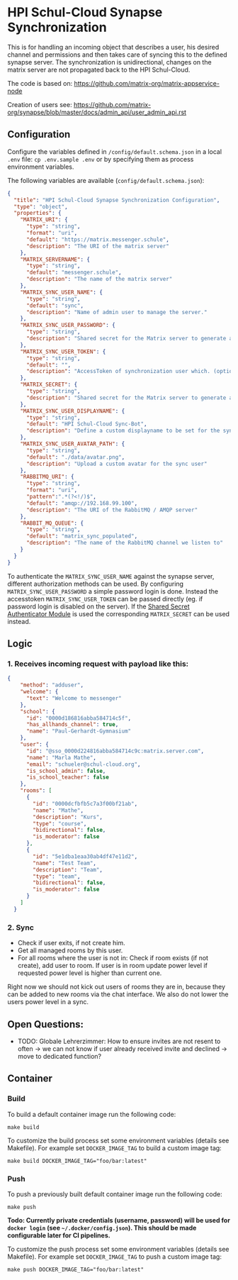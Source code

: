 # HPI Schul-Cloud Synapse Synchronization

This is for handling an incoming object that describes a user, his desired channel
and permissions and then takes care of syncing this to the defined synapse server.
The synchronization is unidirectional, changes on the matrix server are not
propagated back to the HPI Schul-Cloud.

The code is based on: https://github.com/matrix-org/matrix-appservice-node

Creation of users see: https://github.com/matrix-org/synapse/blob/master/docs/admin_api/user_admin_api.rst

## Configuration

Configure the variables defined in `/config/default.schema.json` in a local `.env` file:
`cp .env.sample .env` or by specifying them as process environment variables.

The following variables are available (`config/default.schema.json`):
```json
{
  "title": "HPI Schul-Cloud Synapse Synchronization Configuration",
  "type": "object",
  "properties": {
    "MATRIX_URI": {
      "type": "string",
      "format": "uri",
      "default": "https://matrix.messenger.schule",
      "description": "The URI of the matrix server"
    },
    "MATRIX_SERVERNAME": {
      "type": "string",
      "default": "messenger.schule",
      "description": "The name of the matrix server"
    },
    "MATRIX_SYNC_USER_NAME": {
      "type": "string",
      "default": "sync",
      "description": "Name of admin user to manage the server."
    },
    "MATRIX_SYNC_USER_PASSWORD": {
      "type": "string",
      "description": "Shared secret for the Matrix server to generate access tokens. (optional - if MATRIX_SYNC_USER_TOKEN or MATRIX_SECRET are set)"
    },
    "MATRIX_SYNC_USER_TOKEN": {
      "type": "string",
      "default": "",
      "description": "AccessToken of synchronization user which. (optional - if MATRIX_SYNC_USER_PASSWORD or MATRIX_SECRET are set)"
    },
    "MATRIX_SECRET": {
      "type": "string",
      "description": "Shared secret for the Matrix server to generate access tokens. (optional - if MATRIX_SYNC_USER_PASSWORD or MATRIX_SYNC_USER_TOKEN are set)"
    },
    "MATRIX_SYNC_USER_DISPLAYNAME": {
      "type": "string",
      "default": "HPI Schul-Cloud Sync-Bot",
      "description": "Define a custom displayname to be set for the sync user"
    },
    "MATRIX_SYNC_USER_AVATAR_PATH": {
      "type": "string",
      "default": "./data/avatar.png",
      "description": "Upload a custom avatar for the sync user"
    },
    "RABBITMQ_URI": {
      "type": "string",
      "format": "uri",
      "pattern":".*(?<!/)$",
      "default": "amqp://192.168.99.100",
      "description": "The URI of the RabbitMQ / AMQP server"
    },
    "RABBIT_MQ_QUEUE": {
      "type": "string",
      "default": "matrix_sync_populated",
      "description": "The name of the RabbitMQ channel we listen to"
    }
  }
}
``` 

To authenticate the `MATRIX_SYNC_USER_NAME` against the synapse server, different authorization methods can be used.
By configuring `MATRIX_SYNC_USER_PASSWORD` a simple password login is done.
Instead the accesstoken `MATRIX_SYNC_USER_TOKEN` can be passed directly (eg. if password login is disabled on the server).
If the [Shared Secret Authenticator Module](https://github.com/devture/matrix-synapse-shared-secret-auth) is used
the corresponding `MATRIX_SECRET` can be used instead.

## Logic

### 1. Receives incoming request with payload like this:

```json
{
    "method": "adduser",
    "welcome": {
      "text": "Welcome to messenger"
    },
    "school": {
      "id": "0000d186816abba584714c5f",
      "has_allhands_channel": true,
      "name": "Paul-Gerhardt-Gymnasium"
    },
    "user": {
      "id": "@sso_0000d224816abba584714c9c:matrix.server.com",
      "name": "Marla Mathe",
      "email": "schueler@schul-cloud.org",
      "is_school_admin": false,
      "is_school_teacher": false
    },
    "rooms": [
      {
        "id": "0000dcfbfb5c7a3f00bf21ab",
        "name": "Mathe",
        "description": "Kurs",
        "type": "course",
        "bidirectional": false,
        "is_moderator": false
      },
      {
        "id": "5e1dba1eaa30ab4df47e11d2",
        "name": "Test Team",
        "description": "Team",
        "type": "team",
        "bidirectional": false,
        "is_moderator": false
      }
    ]
  }
```

### 2. Sync

- Check if user exits, if not create him.
- Get all managed rooms by this user.
- For all rooms where the user is not in: Check if room exists (if not create), add user to room. If user is in room update power level if requested power level is higher than current one.

Right now we should not kick out users of rooms they are in, because they can be added to new rooms via the chat interface.
We also do not lower the users power level in a sync.


## Open Questions:

- TODO: Globale Lehrerzimmer: How to ensure invites are not resent to often -> we can not know if user already received invite and declined -> move to dedicated function?

## Container

### Build

To build a default container image run the following code:
```
make build
```

To customize the build process set some environment variables (details see
Makefile). For example set `DOCKER_IMAGE_TAG` to build a custom image tag:
```
make build DOCKER_IMAGE_TAG="foo/bar:latest"
```

### Push

To push a previously built default container image run the following code:
```
make push
```

**Todo: Currently private credentials (username, password) will be used for
`docker login` (see `~/.docker/config.json`). This should be made configurable
later for CI pipelines.**

To customize the push process set some environment variables (details see
Makefile). For example set `DOCKER_IMAGE_TAG` to push a custom image tag:
```
make push DOCKER_IMAGE_TAG="foo/bar:latest"
```

